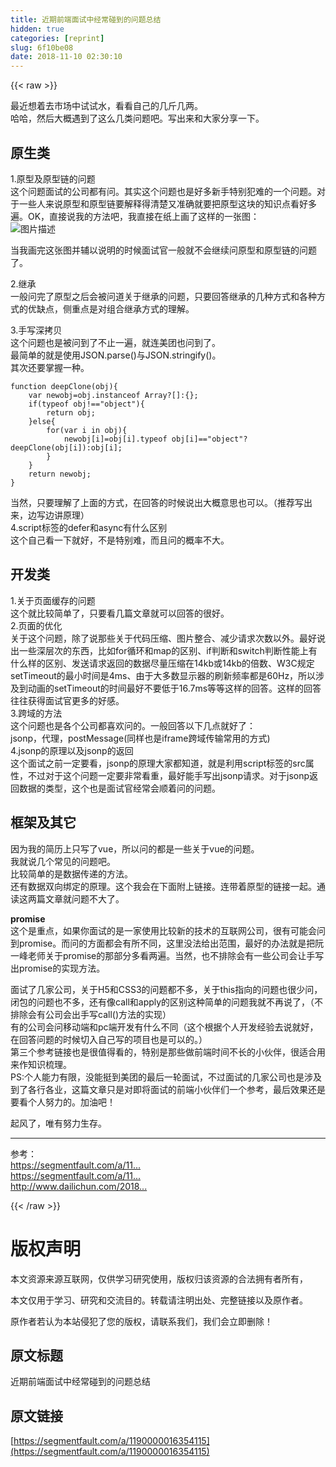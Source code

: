 ```yaml
---
title: 近期前端面试中经常碰到的问题总结
hidden: true
categories: [reprint]
slug: 6f10be08
date: 2018-11-10 02:30:10
---
```


{{< raw >}}
<p>&#x6700;&#x8FD1;&#x60F3;&#x7740;&#x53BB;&#x5E02;&#x573A;&#x4E2D;&#x8BD5;&#x8BD5;&#x6C34;&#xFF0C;&#x770B;&#x770B;&#x81EA;&#x5DF1;&#x7684;&#x51E0;&#x65A4;&#x51E0;&#x4E24;&#x3002;<br>&#x54C8;&#x54C8;&#xFF0C;&#x7136;&#x540E;&#x5927;&#x6982;&#x9047;&#x5230;&#x4E86;&#x8FD9;&#x4E48;&#x51E0;&#x7C7B;&#x95EE;&#x9898;&#x5427;&#x3002;&#x5199;&#x51FA;&#x6765;&#x548C;&#x5927;&#x5BB6;&#x5206;&#x4EAB;&#x4E00;&#x4E0B;&#x3002;</p><h2 id="articleHeader0">&#x539F;&#x751F;&#x7C7B;</h2><p>1.&#x539F;&#x578B;&#x53CA;&#x539F;&#x578B;&#x94FE;&#x7684;&#x95EE;&#x9898;<br>&#x8FD9;&#x4E2A;&#x95EE;&#x9898;&#x9762;&#x8BD5;&#x7684;&#x516C;&#x53F8;&#x90FD;&#x6709;&#x95EE;&#x3002;&#x5176;&#x5B9E;&#x8FD9;&#x4E2A;&#x95EE;&#x9898;&#x4E5F;&#x662F;&#x597D;&#x591A;&#x65B0;&#x624B;&#x7279;&#x522B;&#x72AF;&#x96BE;&#x7684;&#x4E00;&#x4E2A;&#x95EE;&#x9898;&#x3002;&#x5BF9;&#x4E8E;&#x4E00;&#x4E9B;&#x4EBA;&#x6765;&#x8BF4;&#x539F;&#x578B;&#x548C;&#x539F;&#x578B;&#x94FE;&#x8981;&#x89E3;&#x91CA;&#x5F97;&#x6E05;&#x695A;&#x53C8;&#x51C6;&#x786E;&#x5C31;&#x8981;&#x628A;&#x539F;&#x578B;&#x8FD9;&#x5757;&#x7684;&#x77E5;&#x8BC6;&#x70B9;&#x770B;&#x597D;&#x591A;&#x904D;&#x3002;OK&#xFF0C;&#x76F4;&#x63A5;&#x8BF4;&#x6211;&#x7684;&#x65B9;&#x6CD5;&#x5427;&#xFF0C;&#x6211;&#x76F4;&#x63A5;&#x5728;&#x7EB8;&#x4E0A;&#x753B;&#x4E86;&#x8FD9;&#x6837;&#x7684;&#x4E00;&#x5F20;&#x56FE;&#xFF1A;<br><span class="img-wrap"><img data-src="/img/bVbgMbB?w=764&amp;h=336" src="https://static.alili.tech/img/bVbgMbB?w=764&amp;h=336" alt="&#x56FE;&#x7247;&#x63CF;&#x8FF0;" title="&#x56FE;&#x7247;&#x63CF;&#x8FF0;" style="cursor:pointer;display:inline"></span></p><p>&#x5F53;&#x6211;&#x753B;&#x5B8C;&#x8FD9;&#x5F20;&#x56FE;&#x5E76;&#x8F85;&#x4EE5;&#x8BF4;&#x660E;&#x7684;&#x65F6;&#x5019;&#x9762;&#x8BD5;&#x5B98;&#x4E00;&#x822C;&#x5C31;&#x4E0D;&#x4F1A;&#x7EE7;&#x7EED;&#x95EE;&#x539F;&#x578B;&#x548C;&#x539F;&#x578B;&#x94FE;&#x7684;&#x95EE;&#x9898;&#x4E86;&#x3002;</p><p>2.&#x7EE7;&#x627F;<br>&#x4E00;&#x822C;&#x95EE;&#x5B8C;&#x4E86;&#x539F;&#x578B;&#x4E4B;&#x540E;&#x4F1A;&#x88AB;&#x95EE;&#x9053;&#x5173;&#x4E8E;&#x7EE7;&#x627F;&#x7684;&#x95EE;&#x9898;&#xFF0C;&#x53EA;&#x8981;&#x56DE;&#x7B54;&#x7EE7;&#x627F;&#x7684;&#x51E0;&#x79CD;&#x65B9;&#x5F0F;&#x548C;&#x5404;&#x79CD;&#x65B9;&#x5F0F;&#x7684;&#x4F18;&#x7F3A;&#x70B9;&#xFF0C;&#x4FA7;&#x91CD;&#x70B9;&#x662F;&#x5BF9;&#x7EC4;&#x5408;&#x7EE7;&#x627F;&#x65B9;&#x5F0F;&#x7684;&#x7406;&#x89E3;&#x3002;</p><p>3.&#x624B;&#x5199;&#x6DF1;&#x62F7;&#x8D1D;<br>&#x8FD9;&#x4E2A;&#x95EE;&#x9898;&#x4E5F;&#x662F;&#x88AB;&#x95EE;&#x5230;&#x4E86;&#x4E0D;&#x6B62;&#x4E00;&#x904D;&#xFF0C;&#x5C31;&#x8FDE;&#x7F8E;&#x56E2;&#x4E5F;&#x95EE;&#x5230;&#x4E86;&#x3002;<br>&#x6700;&#x7B80;&#x5355;&#x7684;&#x5C31;&#x662F;&#x4F7F;&#x7528;JSON.parse()&#x4E0E;JSON.stringify()&#x3002;<br>&#x5176;&#x6B21;&#x8FD8;&#x8981;&#x638C;&#x63E1;&#x4E00;&#x79CD;&#x3002;</p><div class="widget-codetool" style="display:none"><div class="widget-codetool--inner"><span class="selectCode code-tool" data-toggle="tooltip" data-placement="top" title="" data-original-title="&#x5168;&#x9009;"></span> <span type="button" class="copyCode code-tool" data-toggle="tooltip" data-placement="top" data-clipboard-text="function deepClone(obj){
    var newobj=obj.instanceof Array?[]:{};
    if(typeof obj!==&quot;object&quot;){
        return obj;
    }else{
        for(var i in obj){
            newobj[i]=obj[i].typeof obj[i]==&quot;object&quot;?deepClone(obj[i]):obj[i];
        }
    }
    return newobj;
}" title="" data-original-title="&#x590D;&#x5236;"></span> <span type="button" class="saveToNote code-tool" data-toggle="tooltip" data-placement="top" title="" data-original-title="&#x653E;&#x8FDB;&#x7B14;&#x8BB0;"></span></div></div><pre class="hljs haxe"><code><span class="hljs-function"><span class="hljs-keyword">function</span> <span class="hljs-title">deepClone</span></span>(obj){
    <span class="hljs-keyword">var</span> <span class="hljs-keyword">new</span><span class="hljs-type">obj</span>=obj.instanceof <span class="hljs-keyword">Array</span>?[]:<span class="hljs-type"></span>{};
    <span class="hljs-keyword">if</span>(typeof obj!==<span class="hljs-string">&quot;object&quot;</span>){
        <span class="hljs-keyword">return</span> obj;
    }<span class="hljs-keyword">else</span>{
        <span class="hljs-keyword">for</span>(<span class="hljs-keyword">var</span> i <span class="hljs-keyword">in</span> obj){
            <span class="hljs-keyword">new</span><span class="hljs-type">obj</span>[i]=obj[i].typeof obj[i]==<span class="hljs-string">&quot;object&quot;</span>?deepClone(obj[i]):<span class="hljs-type">obj</span>[i];
        }
    }
    <span class="hljs-keyword">return</span> <span class="hljs-keyword">new</span><span class="hljs-type">obj</span>;
}</code></pre><p>&#x5F53;&#x7136;&#xFF0C;&#x53EA;&#x8981;&#x7406;&#x89E3;&#x4E86;&#x4E0A;&#x9762;&#x7684;&#x65B9;&#x5F0F;&#xFF0C;&#x5728;&#x56DE;&#x7B54;&#x7684;&#x65F6;&#x5019;&#x8BF4;&#x51FA;&#x5927;&#x6982;&#x610F;&#x601D;&#x4E5F;&#x53EF;&#x4EE5;&#x3002;&#xFF08;&#x63A8;&#x8350;&#x5199;&#x51FA;&#x6765;&#xFF0C;&#x8FB9;&#x5199;&#x8FB9;&#x8BB2;&#x539F;&#x7406;&#xFF09;<br>4.script&#x6807;&#x7B7E;&#x7684;defer&#x548C;async&#x6709;&#x4EC0;&#x4E48;&#x533A;&#x522B;<br>&#x8FD9;&#x4E2A;&#x81EA;&#x5DF1;&#x770B;&#x4E00;&#x4E0B;&#x5C31;&#x597D;&#xFF0C;&#x4E0D;&#x662F;&#x7279;&#x522B;&#x96BE;&#xFF0C;&#x800C;&#x4E14;&#x95EE;&#x7684;&#x6982;&#x7387;&#x4E0D;&#x5927;&#x3002;</p><h2 id="articleHeader1">&#x5F00;&#x53D1;&#x7C7B;</h2><p>1.&#x5173;&#x4E8E;&#x9875;&#x9762;&#x7F13;&#x5B58;&#x7684;&#x95EE;&#x9898;<br>&#x8FD9;&#x4E2A;&#x5C31;&#x6BD4;&#x8F83;&#x7B80;&#x5355;&#x4E86;&#xFF0C;&#x53EA;&#x8981;&#x770B;&#x51E0;&#x7BC7;&#x6587;&#x7AE0;&#x5C31;&#x53EF;&#x4EE5;&#x56DE;&#x7B54;&#x7684;&#x5F88;&#x597D;&#x3002;<br>2.&#x9875;&#x9762;&#x7684;&#x4F18;&#x5316;<br>&#x5173;&#x4E8E;&#x8FD9;&#x4E2A;&#x95EE;&#x9898;&#xFF0C;&#x9664;&#x4E86;&#x8BF4;&#x90A3;&#x4E9B;&#x5173;&#x4E8E;&#x4EE3;&#x7801;&#x538B;&#x7F29;&#x3001;&#x56FE;&#x7247;&#x6574;&#x5408;&#x3001;&#x51CF;&#x5C11;&#x8BF7;&#x6C42;&#x6B21;&#x6570;&#x4EE5;&#x5916;&#x3002;&#x6700;&#x597D;&#x8BF4;&#x51FA;&#x4E00;&#x4E9B;&#x6DF1;&#x5C42;&#x6B21;&#x7684;&#x4E1C;&#x897F;&#xFF0C;&#x6BD4;&#x5982;for&#x5FAA;&#x73AF;&#x548C;map&#x7684;&#x533A;&#x522B;&#x3001;if&#x5224;&#x65AD;&#x548C;switch&#x5224;&#x65AD;&#x6027;&#x80FD;&#x4E0A;&#x6709;&#x4EC0;&#x4E48;&#x6837;&#x7684;&#x533A;&#x522B;&#x3001;&#x53D1;&#x9001;&#x8BF7;&#x6C42;&#x8FD4;&#x56DE;&#x7684;&#x6570;&#x636E;&#x5C3D;&#x91CF;&#x538B;&#x7F29;&#x5728;14kb&#x6216;14kb&#x7684;&#x500D;&#x6570;&#x3001;W3C&#x89C4;&#x5B9A;setTimeout&#x7684;&#x6700;&#x5C0F;&#x65F6;&#x95F4;&#x662F;4ms&#x3001;&#x7531;&#x4E8E;&#x5927;&#x591A;&#x6570;&#x663E;&#x793A;&#x5668;&#x7684;&#x5237;&#x65B0;&#x9891;&#x7387;&#x90FD;&#x662F;60Hz&#xFF0C;&#x6240;&#x4EE5;&#x6D89;&#x53CA;&#x5230;&#x52A8;&#x753B;&#x7684;setTimeout&#x7684;&#x65F6;&#x95F4;&#x6700;&#x597D;&#x4E0D;&#x8981;&#x4F4E;&#x4E8E;16.7ms&#x7B49;&#x7B49;&#x8FD9;&#x6837;&#x7684;&#x56DE;&#x7B54;&#x3002;&#x8FD9;&#x6837;&#x7684;&#x56DE;&#x7B54;&#x5F80;&#x5F80;&#x83B7;&#x5F97;&#x9762;&#x8BD5;&#x5B98;&#x66F4;&#x591A;&#x7684;&#x597D;&#x611F;&#x3002;<br>3.&#x8DE8;&#x57DF;&#x7684;&#x65B9;&#x6CD5;<br>&#x8FD9;&#x4E2A;&#x95EE;&#x9898;&#x4E5F;&#x662F;&#x5404;&#x4E2A;&#x516C;&#x53F8;&#x90FD;&#x559C;&#x6B22;&#x95EE;&#x7684;&#x3002;&#x4E00;&#x822C;&#x56DE;&#x7B54;&#x4EE5;&#x4E0B;&#x51E0;&#x70B9;&#x5C31;&#x597D;&#x4E86;&#xFF1A;<br>jsonp&#xFF0C;&#x4EE3;&#x7406;&#xFF0C;postMessage(&#x540C;&#x6837;&#x4E5F;&#x662F;iframe&#x8DE8;&#x57DF;&#x4F20;&#x8F93;&#x5E38;&#x7528;&#x7684;&#x65B9;&#x5F0F;)<br>4.jsonp&#x7684;&#x539F;&#x7406;&#x4EE5;&#x53CA;jsonp&#x7684;&#x8FD4;&#x56DE;<br>&#x8FD9;&#x4E2A;&#x9762;&#x8BD5;&#x4E4B;&#x524D;&#x4E00;&#x5B9A;&#x8981;&#x770B;&#xFF0C;jsonp&#x7684;&#x539F;&#x7406;&#x5927;&#x5BB6;&#x90FD;&#x77E5;&#x9053;&#xFF0C;&#x5C31;&#x662F;&#x5229;&#x7528;script&#x6807;&#x7B7E;&#x7684;src&#x5C5E;&#x6027;&#xFF0C;&#x4E0D;&#x8FC7;&#x5BF9;&#x4E8E;&#x8FD9;&#x4E2A;&#x95EE;&#x9898;&#x4E00;&#x5B9A;&#x8981;&#x975E;&#x5E38;&#x770B;&#x91CD;&#xFF0C;&#x6700;&#x597D;&#x80FD;&#x624B;&#x5199;&#x51FA;jsonp&#x8BF7;&#x6C42;&#x3002;&#x5BF9;&#x4E8E;jsonp&#x8FD4;&#x56DE;&#x6570;&#x636E;&#x7684;&#x7C7B;&#x578B;&#xFF0C;&#x8FD9;&#x4E2A;&#x4E5F;&#x662F;&#x9762;&#x8BD5;&#x5B98;&#x7ECF;&#x5E38;&#x4F1A;&#x987A;&#x7740;&#x95EE;&#x7684;&#x95EE;&#x9898;&#x3002;</p><h2 id="articleHeader2">&#x6846;&#x67B6;&#x53CA;&#x5176;&#x5B83;</h2><p>&#x56E0;&#x4E3A;&#x6211;&#x7684;&#x7B80;&#x5386;&#x4E0A;&#x53EA;&#x5199;&#x4E86;vue&#xFF0C;&#x6240;&#x4EE5;&#x95EE;&#x7684;&#x90FD;&#x662F;&#x4E00;&#x4E9B;&#x5173;&#x4E8E;vue&#x7684;&#x95EE;&#x9898;&#x3002;<br>&#x6211;&#x5C31;&#x8BF4;&#x51E0;&#x4E2A;&#x5E38;&#x89C1;&#x7684;&#x95EE;&#x9898;&#x5427;&#x3002;<br>&#x6BD4;&#x8F83;&#x7B80;&#x5355;&#x7684;&#x662F;&#x6570;&#x636E;&#x4F20;&#x9012;&#x7684;&#x65B9;&#x6CD5;&#x3002;<br>&#x8FD8;&#x6709;&#x6570;&#x636E;&#x53CC;&#x5411;&#x7ED1;&#x5B9A;&#x7684;&#x539F;&#x7406;&#x3002;&#x8FD9;&#x4E2A;&#x6211;&#x4F1A;&#x5728;&#x4E0B;&#x9762;&#x9644;&#x4E0A;&#x94FE;&#x63A5;&#x3002;&#x8FDE;&#x5E26;&#x7740;&#x539F;&#x578B;&#x7684;&#x94FE;&#x63A5;&#x4E00;&#x8D77;&#x3002;&#x901A;&#x8BFB;&#x8FD9;&#x4E24;&#x7BC7;&#x6587;&#x7AE0;&#x5C31;&#x95EE;&#x9898;&#x4E0D;&#x5927;&#x4E86;&#x3002;</p><p><strong>promise</strong><br>&#x8FD9;&#x4E2A;&#x662F;&#x91CD;&#x70B9;&#xFF0C;&#x5982;&#x679C;&#x4F60;&#x9762;&#x8BD5;&#x7684;&#x662F;&#x4E00;&#x5BB6;&#x4F7F;&#x7528;&#x6BD4;&#x8F83;&#x65B0;&#x7684;&#x6280;&#x672F;&#x7684;&#x4E92;&#x8054;&#x7F51;&#x516C;&#x53F8;&#xFF0C;&#x5F88;&#x6709;&#x53EF;&#x80FD;&#x4F1A;&#x95EE;&#x5230;promise&#x3002;&#x800C;&#x95EE;&#x7684;&#x65B9;&#x9762;&#x90FD;&#x4F1A;&#x6709;&#x6240;&#x4E0D;&#x540C;&#xFF0C;&#x8FD9;&#x91CC;&#x6CA1;&#x6CD5;&#x7ED9;&#x51FA;&#x8303;&#x56F4;&#xFF0C;&#x6700;&#x597D;&#x7684;&#x529E;&#x6CD5;&#x5C31;&#x662F;&#x628A;&#x962E;&#x4E00;&#x5CF0;&#x8001;&#x5E08;&#x5173;&#x4E8E;promise&#x7684;&#x90A3;&#x90E8;&#x5206;&#x591A;&#x770B;&#x4E24;&#x904D;&#x3002;&#x5F53;&#x7136;&#xFF0C;&#x4E5F;&#x4E0D;&#x6392;&#x9664;&#x4F1A;&#x6709;&#x4E00;&#x4E9B;&#x516C;&#x53F8;&#x4F1A;&#x8BA9;&#x624B;&#x5199;&#x51FA;promise&#x7684;&#x5B9E;&#x73B0;&#x65B9;&#x6CD5;&#x3002;</p><p>&#x9762;&#x8BD5;&#x4E86;&#x51E0;&#x5BB6;&#x516C;&#x53F8;&#xFF0C;&#x5173;&#x4E8E;H5&#x548C;CSS3&#x7684;&#x95EE;&#x9898;&#x90FD;&#x4E0D;&#x591A;&#xFF0C;&#x5173;&#x4E8E;this&#x6307;&#x5411;&#x7684;&#x95EE;&#x9898;&#x4E5F;&#x5F88;&#x5C11;&#x95EE;&#xFF0C;&#x95ED;&#x5305;&#x7684;&#x95EE;&#x9898;&#x4E5F;&#x4E0D;&#x591A;&#xFF0C;&#x8FD8;&#x6709;&#x50CF;call&#x548C;apply&#x7684;&#x533A;&#x522B;&#x8FD9;&#x79CD;&#x7B80;&#x5355;&#x7684;&#x95EE;&#x9898;&#x6211;&#x5C31;&#x4E0D;&#x518D;&#x8BF4;&#x4E86;&#xFF0C;&#xFF08;&#x4E0D;&#x6392;&#x9664;&#x4F1A;&#x6709;&#x516C;&#x53F8;&#x4F1A;&#x51FA;&#x624B;&#x5199;call()&#x65B9;&#x6CD5;&#x7684;&#x5B9E;&#x73B0;&#xFF09;<br>&#x6709;&#x7684;&#x516C;&#x53F8;&#x4F1A;&#x95EE;&#x79FB;&#x52A8;&#x7AEF;&#x548C;pc&#x7AEF;&#x5F00;&#x53D1;&#x6709;&#x4EC0;&#x4E48;&#x4E0D;&#x540C;&#xFF08;&#x8FD9;&#x4E2A;&#x6839;&#x636E;&#x4E2A;&#x4EBA;&#x5F00;&#x53D1;&#x7ECF;&#x9A8C;&#x53BB;&#x8BF4;&#x5C31;&#x597D;&#xFF0C;&#x5728;&#x56DE;&#x7B54;&#x95EE;&#x9898;&#x7684;&#x65F6;&#x5019;&#x5207;&#x5165;&#x81EA;&#x5DF1;&#x5199;&#x7684;&#x9879;&#x76EE;&#x4E5F;&#x662F;&#x53EF;&#x4EE5;&#x7684;&#x3002;&#xFF09;<br>&#x7B2C;&#x4E09;&#x4E2A;&#x53C2;&#x8003;&#x94FE;&#x63A5;&#x4E5F;&#x662F;&#x5F88;&#x503C;&#x5F97;&#x770B;&#x7684;&#xFF0C;&#x7279;&#x522B;&#x662F;&#x90A3;&#x4E9B;&#x505A;&#x524D;&#x7AEF;&#x65F6;&#x95F4;&#x4E0D;&#x957F;&#x7684;&#x5C0F;&#x4F19;&#x4F34;&#xFF0C;&#x5F88;&#x9002;&#x5408;&#x7528;&#x6765;&#x4F5C;&#x77E5;&#x8BC6;&#x68B3;&#x7406;&#x3002;<br>PS:&#x4E2A;&#x4EBA;&#x80FD;&#x529B;&#x6709;&#x9650;&#xFF0C;&#x6CA1;&#x80FD;&#x633A;&#x5230;&#x7F8E;&#x56E2;&#x7684;&#x6700;&#x540E;&#x4E00;&#x8F6E;&#x9762;&#x8BD5;&#xFF0C;&#x4E0D;&#x8FC7;&#x9762;&#x8BD5;&#x7684;&#x51E0;&#x5BB6;&#x516C;&#x53F8;&#x4E5F;&#x662F;&#x6D89;&#x53CA;&#x5230;&#x4E86;&#x5404;&#x884C;&#x5404;&#x4E1A;&#xFF0C;&#x8FD9;&#x7BC7;&#x6587;&#x7AE0;&#x53EA;&#x662F;&#x5BF9;&#x5373;&#x5C06;&#x9762;&#x8BD5;&#x7684;&#x524D;&#x7AEF;&#x5C0F;&#x4F19;&#x4F34;&#x4EEC;&#x4E00;&#x4E2A;&#x53C2;&#x8003;&#xFF0C;&#x6700;&#x540E;&#x6548;&#x679C;&#x8FD8;&#x662F;&#x8981;&#x770B;&#x4E2A;&#x4EBA;&#x52AA;&#x529B;&#x7684;&#x3002;&#x52A0;&#x6CB9;&#x5427;&#xFF01;</p><p>&#x8D77;&#x98CE;&#x4E86;&#xFF0C;&#x552F;&#x6709;&#x52AA;&#x529B;&#x751F;&#x5B58;&#x3002;</p><hr><p>&#x53C2;&#x8003;&#xFF1A;<br><a href="https://segmentfault.com/a/1190000011880268">https://segmentfault.com/a/11...</a><br><a href="https://segmentfault.com/a/1190000011810435" target="_blank">https://segmentfault.com/a/11...</a><br><a href="http://www.dailichun.com/2018/03/12/whenyouenteraurl.html" rel="nofollow noreferrer" target="_blank">http://www.dailichun.com/2018...</a></p>
{{< /raw >}}

# 版权声明
本文资源来源互联网，仅供学习研究使用，版权归该资源的合法拥有者所有，

本文仅用于学习、研究和交流目的。转载请注明出处、完整链接以及原作者。 

原作者若认为本站侵犯了您的版权，请联系我们，我们会立即删除！

## 原文标题
近期前端面试中经常碰到的问题总结

## 原文链接
[https://segmentfault.com/a/1190000016354115](https://segmentfault.com/a/1190000016354115)

